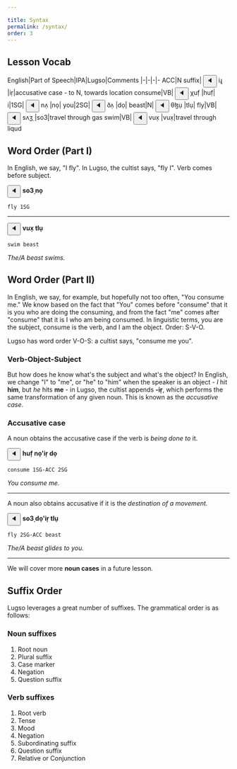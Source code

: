 ```yaml
---

title: Syntax
permalink: /syntax/
order: 3
---
```

## Lesson Vocab

English|Part of Speech|IPA|Lugso|Comments
|-|-|-|-
ACC|N suffix|<span class='spoken '> <button class='speak' type='button' data-ipa='iɻ̣'>🔈</button> <span class='ipa'>iɻ̣</span> </span>|iṛ|accusative case - to N, towards location
consume|VB|<span class='spoken '> <button class='speak' type='button' data-ipa='χuf̣'>🔈</button> <span class='ipa'>χuf̣</span> </span>|huf̣|
i|1SG|<span class='spoken '> <button class='speak' type='button' data-ipa='nʌ̣'>🔈</button> <span class='ipa'>nʌ̣</span> </span>|nọ|
you|2SG|<span class='spoken '> <button class='speak' type='button' data-ipa='ðʌ̣'>🔈</button> <span class='ipa'>ðʌ̣</span> </span>|dọ|
beast|N|<span class='spoken '> <button class='speak' type='button' data-ipa='θɮụ'>🔈</button> <span class='ipa'>θɮụ</span> </span>|tlụ|
fly|VB|<span class='spoken '> <button class='speak' type='button' data-ipa='sʌʒ̣'>🔈</button> <span class='ipa'>sʌʒ̣</span> </span>|so3̣|travel through gas
swim|VB|<span class='spoken '> <button class='speak' type='button' data-ipa='vux̣'>🔈</button> <span class='ipa'>vux̣</span> </span>|vux̣|travel through liqud

## Word Order (Part I)

In English, we say, "I fly". In Lugso, the cultist says, "fly I". Verb comes before subject.

<span class='spoken btnOnly'> <button class='speak' type='button' data-ipa='sʌʒ̣ nʌ̣'>🔈</button>  </span> <strong>so3̣ nọ</strong>

`fly 1SG`

---

<span class='spoken btnOnly'> <button class='speak' type='button' data-ipa='vux̣ θɮụ'>🔈</button>  </span> <strong>vux̣ tlụ</strong>

`swim beast`

_The/A beast swims._

## Word Order (Part II)

In English, we say, for example, but hopefully not too often, "You consume me." We know based on the fact that "You" comes before "consume" that it is you who are doing the consuming, and from the fact "me" comes after "consume" that it is I who am being consumed. In linguistic terms, you are the subject, consume is the verb, and I am the object. Order: S-V-O.

Lugso has word order V-O-S: a cultist says, "consume me you".

### Verb-Object-Subject

But how does he know what's the subject and what's the object? In English, we change "I" to "me", or "he" to "him" when the speaker is an object - _I_ hit **him**, but _he_ hits **me** - in Lugso, the cultist appends **-iṛ**, which performs the same transformation of any given noun. This is known as the _accusative case_.

### Accusative case

A noun obtains the accusative case if the verb is _being done to_ it.

<span class='spoken btnOnly'> <button class='speak' type='button' data-ipa='χuf̣ nʌ̣ʔiɻ̣ ðʌ̣'>🔈</button>  </span> <strong>huf̣ nọ'iṛ dọ</strong>

`consume 1SG-ACC 2SG`

_You consume me._

---

A noun also obtains accusative if it is the _destination of a movement._

<span class='spoken btnOnly'> <button class='speak' type='button' data-ipa='sʌʒ̣ ðʌ̣ʔiɻ̣ θɮụ'>🔈</button>  </span> <strong>so3̣ dọ'iṛ tlụ</strong>

`fly 2SG-ACC beast`

_The/A beast glides to you._

---

We will cover more **noun cases** in a future lesson.

## Suffix Order

Lugso leverages a great number of suffixes. The grammatical order is as follows:

### Noun suffixes

1. Root noun
2. Plural suffix
3. Case marker
4. Negation
5. Question suffix

### Verb suffixes

1. Root verb
2. Tense
3. Mood
4. Negation
5. Subordinating suffix
6. Question suffix
7. Relative or Conjunction
